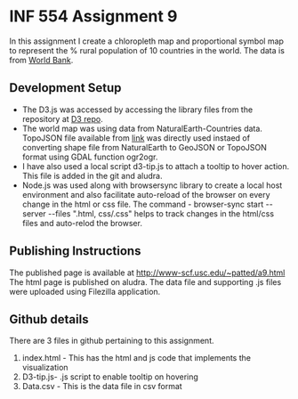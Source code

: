 # INF 554 Assignment 9

In this assignment I create a chloropleth map and proportional symbol map to represent the % rural population of 10 countries in the world.  The data is from [World Bank](https://data.worldbank.org/indicator/SP.RUR.TOTL.ZS).


## Development Setup
* The D3.js was accessed by accessing the library files from the repository at [D3 repo](http://d3js.org/d3.v4.min.js). 
* The world map was using data from NaturalEarth-Countries data. TopoJSON file available from [link](https://unpkg.com/topojson-client@3) was directly used instaed of converting shape file from NaturalEarth to GeoJSON or TopoJSON format using GDAL function ogr2ogr. 
* I have also used a local script d3-tip.js to attach a tooltip to hover action. This file is added in the git and aludra.
* Node.js was used along with browsersync library to create a local host environment and also facilitate auto-reload of the browser on every change in the html or css file. The command - browser-sync start --server --files ".html, css/.css" helps to track changes in the html/css files and auto-relod the browser.

## Publishing Instructions
The published page is available at http://www-scf.usc.edu/~patted/a9.html
The html page is published on aludra. The data file and supporting .js files were uploaded using Filezilla application.

## Github details
There are 3 files in github pertaining to this assignment.
1. index.html - This has the html and js code that implements the visualization
2. D3-tip.js- .js script to enable tooltip on hovering
3. Data.csv - This is the data file in csv format


